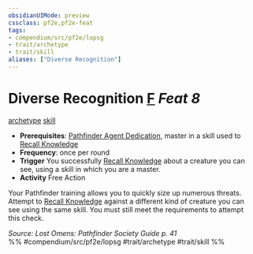```yaml
---
obsidianUIMode: preview
cssclass: pf2e,pf2e-feat
tags:
- compendium/src/pf2e/lopsg
- trait/archetype
- trait/skill
aliases: ["Diverse Recognition"]
---
```

# Diverse Recognition  [F](/rules/core-rulebook/chapter-9-playing-the-game.md#Actions "Free Action") *Feat 8*  
[archetype](/rules/traits/archetype.md)  [skill](/rules/traits/skill.md)  

- **Prerequisites**: [Pathfinder Agent Dedication](/compendium/feats/pathfinder-agent-dedication-lowg.md), master in a skill used to [Recall Knowledge](/rules/actions/recall-knowledge.md)
- **Frequency**: once per round
- **Trigger** You successfully [Recall Knowledge](/rules/actions/recall-knowledge.md) about a creature you can see, using a skill in which you are a master.
- **Activity** Free Action

Your Pathfinder training allows you to quickly size up numerous threats. Attempt to [Recall Knowledge](/rules/actions/recall-knowledge.md) against a different kind of creature you can see using the same skill. You must still meet the requirements to attempt this check.

*Source: Lost Omens: Pathfinder Society Guide p. 41*  
%% #compendium/src/pf2e/lopsg #trait/archetype #trait/skill %%
